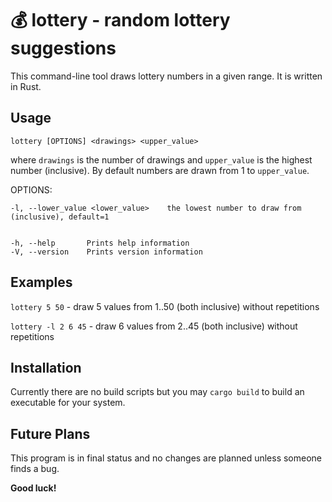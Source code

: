 # :moneybag: lottery - random lottery suggestions

This command-line tool draws lottery numbers in a given range. It is written in Rust.

## Usage

`lottery [OPTIONS] <drawings> <upper_value>`

where `drawings` is the number of drawings and `upper_value` is the highest number (inclusive). By default numbers are drawn from 1 to `upper_value`.

OPTIONS:

    -l, --lower_value <lower_value>    the lowest number to draw from (inclusive), default=1


    -h, --help       Prints help information
    -V, --version    Prints version information

## Examples

`lottery 5 50` - draw 5 values from 1..50 (both inclusive) without repetitions

`lottery -l 2 6 45` - draw 6 values from 2..45 (both inclusive) without repetitions

## Installation

Currently there are no build scripts but you may `cargo build` to build an executable for your system.

## Future Plans

This program is in final status and no changes are planned unless someone finds a bug.

**Good luck!**

